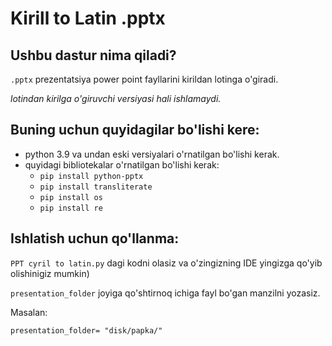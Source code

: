 # Kirill to Latin .pptx

## Ushbu dastur nima qiladi?

`.pptx` prezentatsiya power point fayllarini kirildan lotinga o'giradi.

*lotindan kirilga o'giruvchi versiyasi hali ishlamaydi.*

## Buning uchun quyidagilar bo'lishi kere:

* python 3.9 va undan eski versiyalari o'rnatilgan bo'lishi kerak.
* quyidagi bibliotekalar o'rnatilgan bo'lishi kerak:
  * `pip install python-pptx`
  * `pip install transliterate`
  * `pip install os`
  * `pip install re`

## Ishlatish uchun qo'llanma:

`PPT cyril to latin.py` dagi kodni olasiz va o'zingizning IDE yingizga qo'yib olishinigiz mumkin)

`presentation_folder` joyiga qo'shtirnoq ichiga fayl bo'gan manzilni yozasiz.

Masalan:

`presentation_folder= "disk/papka/" `
